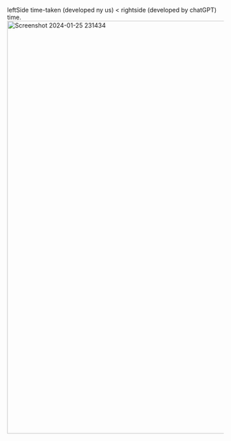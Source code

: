 leftSide time-taken (developed ny us)  < rightside (developed by chatGPT) time. <br />
<img width="960" alt="Screenshot 2024-01-25 231434" src="https://github.com/naiduharinadh/LinkedList-time_reduction/assets/137928332/a33d78d0-0eb3-4144-85c6-68d1c2b599f4">
